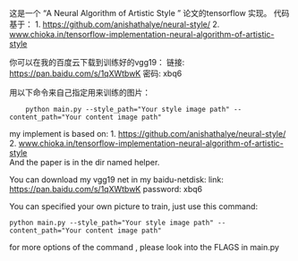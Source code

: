  这是一个 “A Neural Algorithm of Artistic Style ” 论文的tensorflow 实现。
代码基于：
	 1. https://github.com/anishathalye/neural-style/
 	 2. www.chioka.in/tensorflow-implementation-neural-algorithm-of-artistic-style
 	 
你可以在我的百度云下载到训练好的vgg19：
	链接: https://pan.baidu.com/s/1qXWtbwK 密码: xbq6
	
用以下命令来自己指定用来训练的图片：
		
		python main.py --style_path="Your style image path" -- content_path="Your content image path"
 
 my implement is  based on:
 	 1. https://github.com/anishathalye/neural-style/
 	 2. www.chioka.in/tensorflow-implementation-neural-algorithm-of-artistic-style	 
 And the paper is in the dir named helper.
 
You can download my vgg19  net in my baidu-netdisk:
	link: https://pan.baidu.com/s/1qXWtbwK 
	password: xbq6

You can specified your own picture to train, just use this command:

	python main.py --style_path="Your style image path" -- content_path="Your content image path"

for more options of the command , please look into the FLAGS in main.py 


	